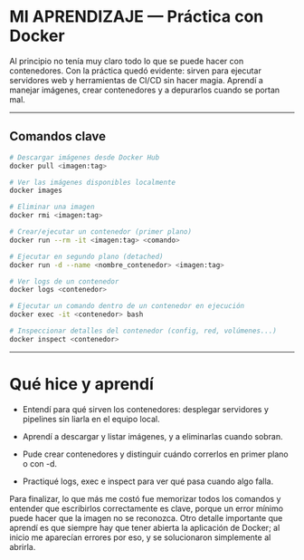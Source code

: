 # MI APRENDIZAJE — Práctica con Docker

Al principio no tenía muy claro todo lo que se puede hacer con contenedores. Con la práctica quedó evidente: sirven para ejecutar servidores web y herramientas de CI/CD sin hacer magia. Aprendí a manejar imágenes, crear contenedores y a depurarlos cuando se portan mal.

---

## Comandos clave
```bash
# Descargar imágenes desde Docker Hub
docker pull <imagen:tag>

# Ver las imágenes disponibles localmente
docker images

# Eliminar una imagen
docker rmi <imagen:tag>

# Crear/ejecutar un contenedor (primer plano)
docker run --rm -it <imagen:tag> <comando>

# Ejecutar en segundo plano (detached)
docker run -d --name <nombre_contenedor> <imagen:tag>

# Ver logs de un contenedor
docker logs <contenedor>

# Ejecutar un comando dentro de un contenedor en ejecución
docker exec -it <contenedor> bash

# Inspeccionar detalles del contenedor (config, red, volúmenes...)
docker inspect <contenedor>
```
---
# Qué hice y aprendí

- Entendí para qué sirven los contenedores: desplegar servidores y pipelines sin liarla en el equipo local.

- Aprendí a descargar y listar imágenes, y a eliminarlas cuando sobran.

- Pude crear contenedores y distinguir cuándo correrlos en primer plano o con -d.

- Practiqué logs, exec e inspect para ver qué pasa cuando algo falla.

Para finalizar, lo que más me costó fue memorizar todos los comandos y entender que escribirlos correctamente es clave, porque un error mínimo puede hacer que la imagen no se reconozca.
Otro detalle importante que aprendí es que siempre hay que tener abierta la aplicación de Docker; al inicio me aparecían errores por eso, y se solucionaron simplemente al abrirla.

